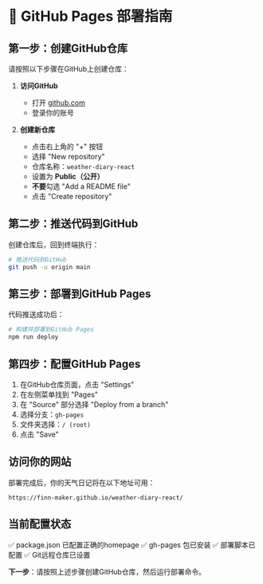 # 🚀 GitHub Pages 部署指南

## 第一步：创建GitHub仓库

请按照以下步骤在GitHub上创建仓库：

1. **访问GitHub**
   - 打开 [github.com](https://github.com)
   - 登录你的账号

2. **创建新仓库**
   - 点击右上角的 "+" 按钮
   - 选择 "New repository"
   - 仓库名称：`weather-diary-react`
   - 设置为 **Public（公开）**
   - **不要**勾选 "Add a README file"
   - 点击 "Create repository"

## 第二步：推送代码到GitHub

创建仓库后，回到终端执行：

```bash
# 推送代码到GitHub
git push -u origin main
```

## 第三步：部署到GitHub Pages

代码推送成功后：

```bash
# 构建并部署到GitHub Pages
npm run deploy
```

## 第四步：配置GitHub Pages

1. 在GitHub仓库页面，点击 "Settings"
2. 在左侧菜单找到 "Pages"
3. 在 "Source" 部分选择 "Deploy from a branch"
4. 选择分支：`gh-pages`
5. 文件夹选择：`/ (root)`
6. 点击 "Save"

## 访问你的网站

部署完成后，你的天气日记将在以下地址可用：

```
https://finn-maker.github.io/weather-diary-react/
```

## 当前配置状态

✅ package.json 已配置正确的homepage
✅ gh-pages 包已安装
✅ 部署脚本已配置
✅ Git远程仓库已设置

**下一步**：请按照上述步骤创建GitHub仓库，然后运行部署命令。 